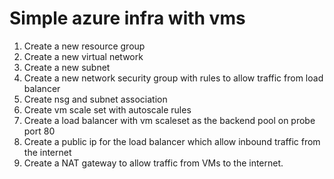 # Simple azure infra with vms
1. Create a new resource group
2. Create a new virtual network
3. Create a new subnet
4. Create a new network security group with rules to allow traffic from load balancer
5. Create nsg and subnet association
6. Create vm scale set with autoscale rules
7. Create a load balancer with vm scaleset as the backend pool on probe port 80
8. Create a public ip for the load balancer which allow inbound traffic from the internet
8. Create a NAT gateway to allow traffic from VMs to the internet.